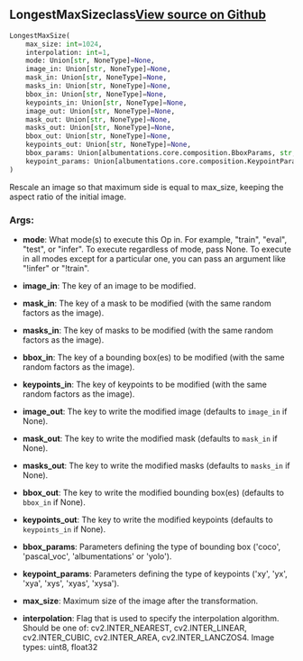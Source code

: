 ## LongestMaxSize<span class="tag">class</span><a class="sourcelink" href=https://github.com/fastestimator/fastestimator/blob/r1.0/fastestimator/op/numpyop/multivariate/longest_max_size.py/#L24-L79>View source on Github</a>
```python
LongestMaxSize(
	max_size: int=1024,
	interpolation: int=1,
	mode: Union[str, NoneType]=None,
	image_in: Union[str, NoneType]=None,
	mask_in: Union[str, NoneType]=None,
	masks_in: Union[str, NoneType]=None,
	bbox_in: Union[str, NoneType]=None,
	keypoints_in: Union[str, NoneType]=None,
	image_out: Union[str, NoneType]=None,
	mask_out: Union[str, NoneType]=None,
	masks_out: Union[str, NoneType]=None,
	bbox_out: Union[str, NoneType]=None,
	keypoints_out: Union[str, NoneType]=None,
	bbox_params: Union[albumentations.core.composition.BboxParams, str, NoneType]=None,
	keypoint_params: Union[albumentations.core.composition.KeypointParams, str, NoneType]=None
)
```
Rescale an image so that maximum side is equal to max_size, keeping the aspect ratio of the initial image.


<h3>Args:</h3>


* **mode**: What mode(s) to execute this Op in. For example, "train", "eval", "test", or "infer". To execute regardless of mode, pass None. To execute in all modes except for a particular one, you can pass an argument like "!infer" or "!train".

* **image_in**: The key of an image to be modified.

* **mask_in**: The key of a mask to be modified (with the same random factors as the image).

* **masks_in**: The key of masks to be modified (with the same random factors as the image).

* **bbox_in**: The key of a bounding box(es) to be modified (with the same random factors as the image).

* **keypoints_in**: The key of keypoints to be modified (with the same random factors as the image).

* **image_out**: The key to write the modified image (defaults to `image_in` if None).

* **mask_out**: The key to write the modified mask (defaults to `mask_in` if None).

* **masks_out**: The key to write the modified masks (defaults to `masks_in` if None).

* **bbox_out**: The key to write the modified bounding box(es) (defaults to `bbox_in` if None).

* **keypoints_out**: The key to write the modified keypoints (defaults to `keypoints_in` if None).

* **bbox_params**: Parameters defining the type of bounding box ('coco', 'pascal_voc', 'albumentations' or 'yolo').

* **keypoint_params**: Parameters defining the type of keypoints ('xy', 'yx', 'xya', 'xys', 'xyas', 'xysa').

* **max_size**: Maximum size of the image after the transformation.

* **interpolation**: Flag that is used to specify the interpolation algorithm. Should be one of: cv2.INTER_NEAREST, cv2.INTER_LINEAR, cv2.INTER_CUBIC, cv2.INTER_AREA, cv2.INTER_LANCZOS4. Image types: uint8, float32

